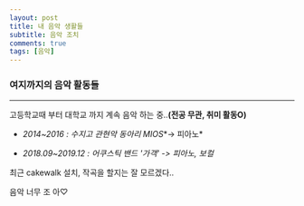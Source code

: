 ```yaml
---
layout: post
title: 내 음악 생활들
subtitle: 음악 조치 
comments: true
tags: [음악]
---
```


### 여지까지의 음악 활동들

------

고등학교때 부터 대학교 까지 계속 음악 하는 중..<strong>(전공 무관, 취미 활동O)</strong>


- *2014~2016 : 수지고 관현악 동아리 MIOS**-> 피아노*


- *2018.09~2019.12 : 어쿠스틱 밴드 '가객'*
*-> 피아노, 보컬*


최근 cakewalk 설치, 작곡을 할지는 잘 모르겠다..

음악 너무 조 아♡